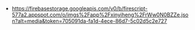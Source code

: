 - https://firebasestorage.googleapis.com/v0/b/firescript-577a2.appspot.com/o/imgs%2Fapp%2Fxinyiheng%2FrWw0N0BZZe.json?alt=media&token=705091da-fa1d-4ece-86d7-5c02d5c2e727
